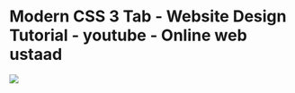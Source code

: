 # Modern CSS 3 Tab - Website Design Tutorial - youtube - Online web ustaad

![](https://media.giphy.com/media/LnWz1u8D2zD6bcYB0t/giphy.gif)